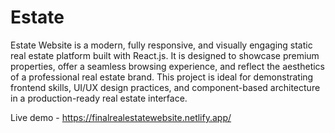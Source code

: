 # Estate

Estate Website is a modern, fully responsive, and visually engaging static real estate platform built with React.js.
It is designed to showcase premium properties, offer a seamless browsing experience, and reflect the aesthetics of a professional real estate brand.
This project is ideal for demonstrating frontend skills, UI/UX design practices, and component-based architecture in a production-ready real estate interface.

Live demo - https://finalrealestatewebsite.netlify.app/
